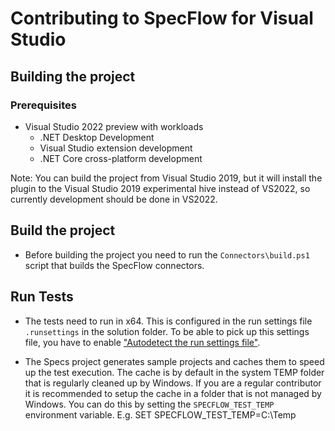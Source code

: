 # Contributing to SpecFlow for Visual Studio

## Building the project

### Prerequisites

* Visual Studio 2022 preview with workloads
  * .NET Desktop Development
  * Visual Studio extension development
  * .NET Core cross-platform development

Note: You can build the project from Visual Studio 2019, but it will install the plugin to the Visual Studio 2019 experimental hive instead of VS2022, so currently development should be done in VS2022.

## Build the project

* Before building the project you need to run the `Connectors\build.ps1` script that builds the SpecFlow connectors.

## Run Tests

* The tests need to run in x64. This is configured in the run settings file `.runsettings` in the solution folder. To be able to pick up this settings file, you have to enable ["Autodetect the run settings file"](https://docs.microsoft.com/en-us/visualstudio/test/configure-unit-tests-by-using-a-dot-runsettings-file?view=vs-2019#autodetect-the-run-settings-file).

* The Specs project generates sample projects and caches them to speed up the test execution. The cache is by default in the system TEMP folder that is regularly cleaned up by Windows. If you are a regular contributor it is recommended to setup the cache in a folder that is not managed by Windows. You can do this by setting the `SPECFLOW_TEST_TEMP` environment variable. E.g. SET SPECFLOW_TEST_TEMP=C:\Temp
